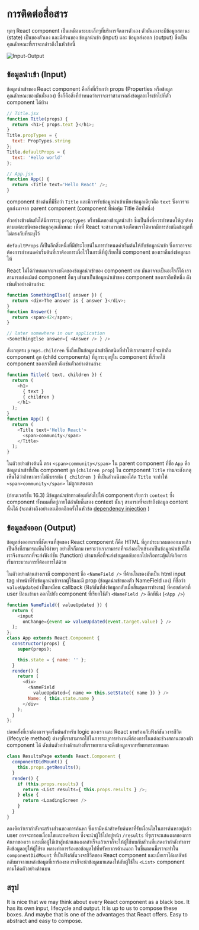 # การติดต่อสื่อสาร

ทุกๆ React component เป็นเหมือนระบบเล็กๆที่บริหารจัดการตัวเอง ตัวมันเองจะมีข้อมูลสถานะ (state) เป็นของตัวเอง และมีส่วนของ ข้อมูลนำเข้า (input) และ ข้อมูลส่งออก (output) ซึ่งเป็นคุณลักษณะที่เราจะกล่าวถึงในหัวข้อนี้

![Input-Output](./communication.jpg)

## ข้อมูลนำเข้า (Input)

ข้อมูลนำเข้าของ React component คือสิ่งที่เรียกว่า props (Properties หรือข้อมูลคุณลักษณะของมันนั่นเอง) ซึ่งก็คือสิ่งที่กำหนดว่าเราจะเราสามารถส่งข้อมูลอะไรเข้าไปที่ตัว component ได้บ้าง

```js
// Title.jsx
function Title(props) {
  return <h1>{ props.text }</h1>;
}
Title.propTypes = {
  text: PropTypes.string
};
Title.defaultProps = {
  text: 'Hello world'
};

// App.jsx
function App() {
  return <Title text='Hello React' />;
}
```

component ข้างต้นที่มีชื่อว่า `Title` และมีการรับข้อมูลนำเข้าเพียงข้อมูลเดียวคือ `text` ซึ่งควรจะถูกส่งมาจาก parent component (component ที่ห่อหุ้ม Title อีกทีหนึ่ง)

ตัวอย่างข้างต้นยังได้มีการระบุ `proptypes` หรือชนิดของข้อมูลนำเข้า ซึ่งเป็นสิ่งที่ควรกำหนดให้ถูกต้องตามแต่ละชนิดของข้อมูลคุณลักษณะ เพื่อที่ React จะสามารถแจ้งเตือนเราได้หากมีการส่งชนิดข้อมูลที่ไม่ตรงกับที่ระบุไว้

`defaultProps` ก็เป็นอีกสิ่งหนึ่งที่มีประโยชน์ในการกำหนดค่าเริ่มต้นให้กับข้อมูลนำเข้า ซึ่งเราอาจจะต้องการกำหนดค่าเริ่มต้นที่เราต้องการเผื่อไว้ในกรณีที่ผู้เรียกใช้ component ของเราลืมส่งข้อมูลมาให้

React ไม่ได้กำหนดเจาะจงชนิดของข้อมูลนำเข้าของ component เลย มันอาจจะเป็นอะไรก็ได้ เราสามารถส่งแม้แต่ component อื่นๆ เข้ามาเป็นข้อมูลนำเข้าของ component ของเราอีกทีหนึ่ง ดังเช่นตัวอย่างด้านล่าง:

```js
function SomethingElse({ answer }) {
  return <div>The answer is { answer }</div>;
}
function Answer() {
  return <span>42</span>;
}

// later somewhere in our application
<SomethingElse answer={ <Answer /> } />
```

สังเกตุตรง `props.children` ซึ่งถือเป็นข้อมูลนำเข้าอีกชนิดที่ทำให้เราสามารถที่จะเข้าถึง component ลูก (child components) ที่ถูกระบุอยู่ใน component ที่เรียกใช้ component ของเราอีกที 
ดังเช่นตัวอย่างด้านล่าง:

```js
function Title({ text, children }) {
  return (
    <h1>
      { text }
      { children }
    </h1>
  );
}
function App() {
  return (
    <Title text='Hello React'>
      <span>community</span>
    </Title>
  );
}
```

ในตัวอย่างข้างต้นนี้ ตรง `<span>community</span>` ใน parent component ที่ชื่อ `App` คือ ข้อมูลนำเข้าที่เป็น component ลูก (`children prop`) ใน component `Title` ท่านจะสังเกตุเห็นได้ว่าถ้าหากเราไม่มีบรรทัด `{ children }` ที่เป็นส่วนนึงของโค้ด `Title` จะทำให้ `<span>community</span>` ไม่ถูกแสดงผล

(ก่อนเวอร์ชั่น 16.3) มีข้อมูลนำเข้าทางอ้อมที่ส่งไปให้ component เรียกว่า `context` ซึ่ง component ทั้งหมดที่อยู่ภายใต้ลำดับชั้นของ context นั้นๆ สามารถที่จะเข้าถึงข้อมูล content นั้นได้ (จะกล่างถึงอย่างละเอียดอีกครั้งในหัวข้อ [dependency injection](../chapter-10/README.md) ) 

## ข้อมูลส่งออก (Output)

ข้อมูลส่งออกแรกที่ชัดเจนที่สุดของ React component ก็คือ HTML ที่ถูกประมวลผลออกมาแล้ว เป็นสิ่งที่สามารถเห็นได้ง่ายๆ อย่างไรก็ตาม เพราะว่าเราสามารถที่จะส่งอะไรเข้ามาเป็นข้อมูลนำเข้าก็ได้ เราจึงสามารถที่จะส่งฟังก์ชัน (function) เข้ามาเพื่อที่จะส่งข้อมูลกลับออกไปหรือกระตุ้นให้เกิดการเริ่มกระบวนการที่ต้องการได้ด้วย

ในตัวอย่างด้านล่างเรามี component ชื่อ `<NameField />` ที่ด้านในของมันเป็น html input tag ทำหน้าที่รับข้อมูลนำเข้าจากผู้ใช้และมี prop (ข้อมูลนำเข้าของตัว NameField เอง) ที่ชื่อว่า `valueUpdated` เป็นเหมือน callback (ฟังก์ชันที่ส่งข้อมูลกลับเมื่อสิ้นสุดการทำงาน) ที่คอยส่งค่าที่ user ป้อนเข้ามา ออกไปยัง component ที่เรียกใช้ตัว `<NameField />` อีกทีนึง (`<App />`)

<span class="new-page"></span>

```js
function NameField({ valueUpdated }) {
  return (
    <input
      onChange={event => valueUpdated(event.target.value) } />
  );
};
class App extends React.Component {
  constructor(props) {
    super(props);

    this.state = { name: '' };
  }
  render() {
    return (
      <div>
        <NameField
          valueUpdated={ name => this.setState({ name }) } />
        Name: { this.state.name }
      </div>
    );
  }
};
```

บ่อยครั้งที่เราต้องการจุดเริ่มต้นสำหรับ logic ของเรา และ React มาพร้อมกับฟังก์ชันวงจรชีวิต (lifecycle method) ต่างๆที่เราสามารถใช้ในการระบุการทำงานที่ต้องการในแต่ละช่วงสถานะของตัว component ได้ ดังเช่นตัวอย่างด้านล่างที่เราพยายามจะดึงข้อมูลจากทรัพยากรภายนอก

```js
class ResultsPage extends React.Component {
  componentDidMount() {
    this.props.getResults();
  }
  render() {
    if (this.props.results) {
      return <List results={ this.props.results } />;
    } else {
      return <LoadingScreen />
    }
  }
}
```

ลองคิดว่าเรากำลังจะสร้างส่วนของการค้นหา ซึ่งเรามีหน้าสำหรับค้นหาที่รับเงื่อนไขในการค้นหาอยู่แล้ว user อาจจะกรอกเงื่อนไขและกดค้นหา ซึ่งจะนำผู้ใช้ไปอยู่หน้า `/results` ที่ๆเราจะแสดงผลของการค้นหาของเรา และเมื่อผู้ใช้เข้าสู่หน้าแสดงผลสำเร็จแล้วเราก็จะให้ผู้ใช้พบกับส่วนที่แสดงว่ากำลังทำการดึงข้อมูลอยู่ให้ผู้ใช้รอ พลางทำการร้องขอข้อมูลไปที่ทรัพยากรด้านนอก ในขึ้นตอนนี้เราจะทำใน `componentDidMount` ที่เป็นฟังก์ชันวงจรชีวิตของ React component และเมื่อเราได้ผลลัพธ์กลับมาจากแหล่งข้อมูลที่เราร้องขอ เราก็จะนำข้อมูลมาแสดงให้กับผู้ใช้ใน `<List>` component ตามโค้ดตัวอย่างด้านบน

## สรุป

It is nice that we may think about every React component as a black box. It has its own input, lifecycle and output. It is up to us to compose these boxes. And maybe that is one of the advantages that React offers. Easy to abstract and easy to compose.
